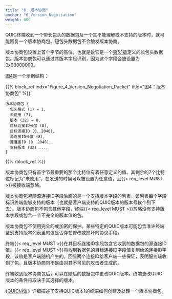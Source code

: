 ```yaml
---
title: "6. 版本协商"
anchor: "6_Version_Negotiation"
weight: 600
---
```


QUIC终端收到一个带长包头的数据包及一个其不能理解或不支持的版本时，就可能回复一个版本协商包。短包头数据包不会触发版本协商。

版本协商包设置上首个字节的高位，也就是说它是一个[第5.1章](#5.1_Long_Header)定义的长包头数据包。版本协商包可以通过其版本字段识别，因为这个字段会被设置为0x00000000。

[图4](#Figure_4_Version_Negotiation_Packet)是一个示例结构：


{{% block_ref
    indx="Figure_4_Version_Negotiation_Packet"
    title="图4：版本协商包" %}}
```
版本协商包 {
  包头格式 (1) = 1,
  未使用 (7),
  版本 (32) = 0,
  目标连接ID长度 (8),
  目标连接ID (0..2040),
  源连接ID长度 (8),
  源连接ID (0..2040),
  支持版本 (32) ...,
}
```
{{% /block_ref %}}

版本协商包只有首字节最重要的那个比特位有着任意定义的值。其剩余的7个比特位标记为“未使用”，在发送的时候可以被设置为任意值，且{{< req_level MUST >}}被接收端忽略。

版本协商包紧随源连接ID字段后面的是一个支持版本字段的列表，该列表每个字段标识终端能够支持的版本（也就是客户端支持的QUIC版本的版本号挨个列下去）。版本协商包不包含其他字段，终端{{< req_level MUST >}}忽略没有支持版本字段或包含一个不完全的版本值的包。

版本协商包不使用完全的或加密的保护。某些特定的QUIC版本可能包含准许终端鉴别支持版本列表里的值是否存在修改或损坏的协议手段。

终端{{< req_level MUST >}}在其目标连接ID字段包含它收到的数据包的源连接ID值。{{< req_level MUST >}}将收到数据包的目标连接ID字段值复制给源连接ID字段，该值是客户端随机产生的。回显两个连接ID给客户端一些保证，表明服务端收到了包，且版本协商包不是由对其不可见的攻击者生成的。

终端收到版本协商包后，可以在随后的数据包中更改QUIC版本。终端更改QUIC版本的条件将取决于其选择的版本。

《[QUIC协议](#QUIC_TRANSPORT)》详细描述了支持QUIC版本1的终端如何创建及处理一个版本协商包。
